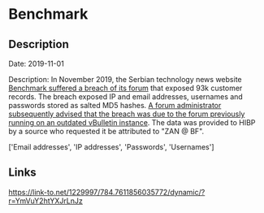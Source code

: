 # Benchmark

## Description

Date: 2019-11-01

Description:
In November 2019, the Serbian technology news website <a href="https://forum.benchmark.rs/threads/benchmark-forum-kompromitovan.489760/" target="_blank" rel="noopener">Benchmark suffered a breach of its forum</a> that exposed 93k customer records. The breach exposed IP and email addresses, usernames and passwords stored as salted MD5 hashes. <a href="https://forum.benchmark.rs/threads/benchmark-forum-kompromitovan.489760/#post-6758095" target="_blank" rel="noopener">A forum administrator subsequently advised that the breach was due to the forum previously running on an outdated vBulletin instance</a>. The data was provided to HIBP by a source who requested it be attributed to &quot;ZAN @ BF&quot;.


['Email addresses', 'IP addresses', 'Passwords', 'Usernames']

## Links

https://link-to.net/1229997/784.7611856035772/dynamic/?r=YmVuY2htYXJrLnJz